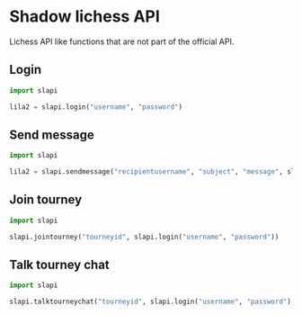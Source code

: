 # Shadow lichess API

Lichess API like functions that are not part of the official API.

## Login

```python
import slapi

lila2 = slapi.login("username", "password")
```

## Send message

```python
import slapi

lila2 = slapi.sendmessage("recipientusername", "subject", "message", slapi.login("myusername", "password"))
```

## Join tourney

```python
import slapi

slapi.jointourney("tourneyid", slapi.login("username", "password"))
```

## Talk tourney chat

```python
import slapi

slapi.talktourneychat("tourneyid", slapi.login("username", "password"), "message")
```
